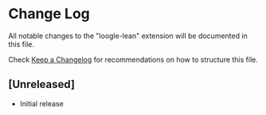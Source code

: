 # Change Log

All notable changes to the "loogle-lean" extension will be documented in this file.

Check [Keep a Changelog](http://keepachangelog.com/) for recommendations on how to structure this file.

## [Unreleased]

- Initial release